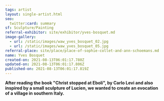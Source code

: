 ```yaml
---
tags: artist
layout: single-artist.html
seo:
  twitter:card: summary
sf: Sculpture/Painting
referral-exhibitor: site/exhibitor/yves-bosquet.md
image-gallery:
  - url: /static/images/waw_yves_bosquet_02.jpg
  - url: /static/images/waw_yves_bosquet_05.jpg
referral-place: site/place/place-of-sophie-collet-and-ann-schoemans.md
name: Yves Bosquet
created-on: 2021-08-13T06:01:17.780Z
updated-on: 2021-08-13T06:01:17.806Z
published-on: 2021-08-13T06:01:17.819Z
---
```

<!--StartFragment-->

**After reading the book "Christ stopped at Eboli", by Carlo Levi and also inspired by a small sculpture of Lucien, we wanted to create an evocation of a village in southern Italy.**

<!--EndFragment-->